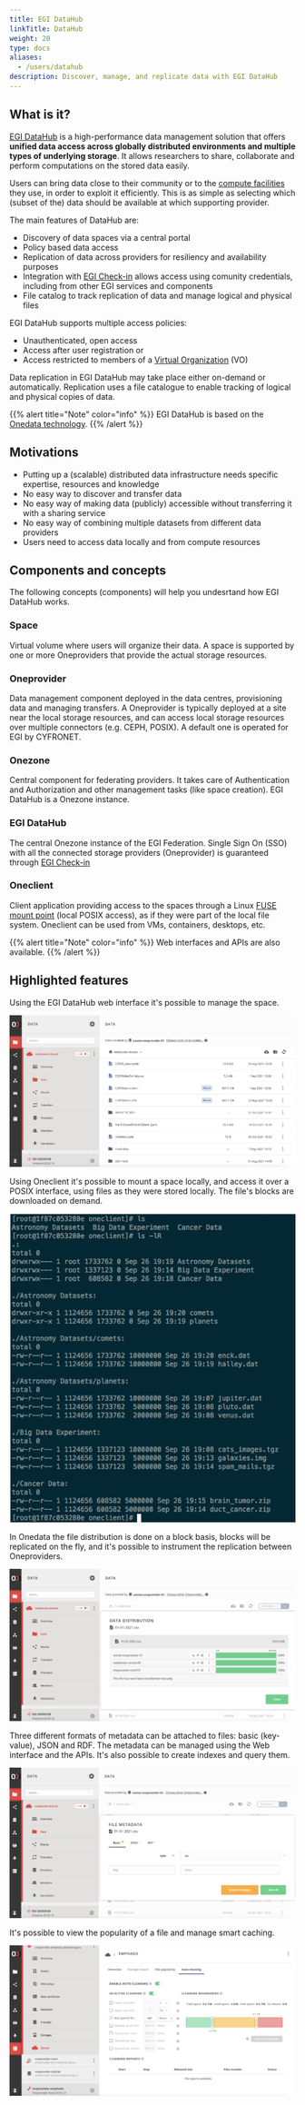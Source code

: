 ```yaml
---
title: EGI DataHub
linkTitle: DataHub
weight: 20
type: docs
aliases:
  - /users/datahub
description: Discover, manage, and replicate data with EGI DataHub
---
```


## What is it?

[EGI DataHub](https://datahub.egi.eu/) is a high-performance data management
solution that offers **unified data access across globally distributed
environments and multiple types of underlying storage**. It allows researchers
to share, collaborate and perform computations on the stored data easily.

Users can bring data close to their community or to the
[compute facilities](../../../compute) they use, in order to exploit it
efficiently. This is as simple as selecting which (subset of the) data should be
available at which supporting provider.

The main features of DataHub are:

- Discovery of data spaces via a central portal
- Policy based data access
- Replication of data across providers for resiliency and availability purposes
- Integration with [EGI Check-in](../../../aai/check-in) allows access using
  comunity credentials, including from other EGI services and components
- File catalog to track replication of data and manage logical and physical
  files

EGI DataHub supports multiple access policies:

- Unauthenticated, open access
- Access after user registration or
- Access restricted to members of a
  [Virtual Organization](../../../aai/check-in//vos) (VO)

Data replication in EGI DataHub may take place either on-­demand or
automatically. Replication uses a file catalogue to enable tracking of logical
and physical copies of data.

{{% alert title="Note" color="info" %}} EGI DataHub is based on the
[Onedata technology](https://onedata.org/). {{% /alert %}}

## Motivations

- Putting up a (scalable) distributed data infrastructure needs specific
  expertise, resources and knowledge
- No easy way to discover and transfer data
- No easy way of making data (publicly) accessible without transferring it with
  a sharing service
- No easy way of combining multiple datasets from different data providers
- Users need to access data locally and from compute resources

## Components and concepts

The following concepts (components) will help you undesrtand how EGI DataHub
works.

### Space

Virtual volume where users will organize their data. A space is supported by one
or more Oneproviders that provide the actual storage resources.

### Oneprovider

Data management component deployed in the data centres, provisioning data and
managing transfers. A Oneprovider is typically deployed at a site near the local
storage resources, and can access local storage resources over multiple
connectors (e.g. CEPH, POSIX). A default one is operated for EGI by CYFRONET.

### Onezone

Central component for federating providers. It takes care of Authentication and
Authorization and other management tasks (like space creation). EGI DataHub is a
Onezone instance.

### EGI DataHub

The central Onezone instance of the EGI Federation. Single Sign On (SSO) with
all the connected storage providers (Oneprovider) is guaranteed through
[EGI Check-in](../../../aai/check-in)

### Oneclient

Client application providing access to the spaces through a Linux
[FUSE mount point](https://www.kernel.org/doc/html/latest/filesystems/fuse.html)
(local POSIX access), as if they were part of the local file system. Oneclient
can be used from VMs, containers, desktops, etc.

{{% alert title="Note" color="info" %}} Web interfaces and APIs are also
available. {{% /alert %}}

## Highlighted features

Using the EGI DataHub web interface it\'s possible to manage the space.

![Viewing a data space using the EGI DataHub web interface](datahub-space-web.png)

Using Oneclient it\'s possible to mount a space locally, and access it over a
POSIX interface, using files as they were stored locally. The file\'s blocks are
downloaded on demand.

![Viewing a data space in a console locally mounted using Oneclient](datahub-space-oneclient.png)

In Onedata the file distribution is done on a block basis, blocks will be
replicated on the fly, and it\'s possible to instrument the replication between
Oneproviders.

![Viewing file distribution over the Oneproviders](datahub-replica-management.png)

Three different formats of metadata can be attached to files: basic (key-value),
JSON and RDF. The metadata can be managed using the Web interface and the APIs.
It\'s also possible to create indexes and query them.

![Management of metadata using the web interface](datahub-metadata-management.png)

It\'s possible to view the popularity of a file and manage smart caching.

![Viewing file popularity for smart caching](datahub-file-popularity-smarch-caching.png)
